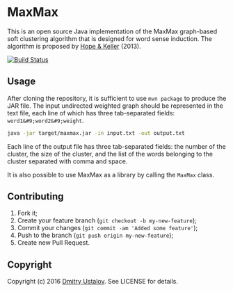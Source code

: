 # MaxMax

This is an open source Java implementation of the MaxMax graph-based soft clustering algorithm that is designed for word sense induction. The algorithm is proposed by [Hope & Keller](http://dx.doi.org/10.1007/978-3-642-37247-6_30) (2013).

[![Build Status][travis_ci_badge]][travis_ci_link]

[travis_ci_badge]: https://travis-ci.org/dustalov/maxmax.svg
[travis_ci_link]: https://travis-ci.org/dustalov/maxmax

## Usage

After cloning the repository, it is sufficient to use `mvn package` to produce the JAR file. The input undirected weighted graph should be represented in the text file, each line of which has three tab-separated fields: `word1&#9;word2&#9;weight`.

```bash
java -jar target/maxmax.jar -in input.txt -out output.txt
```

Each line of the output file has three tab-separated fields: the number of the cluster, the size of the cluster, and the list of the words belonging to the cluster separated with comma and space.

It is also possible to use MaxMax as a library by calling the `MaxMax` class.

## Contributing

1. Fork it;
2. Create your feature branch (`git checkout -b my-new-feature`);
3. Commit your changes (`git commit -am 'Added some feature'`);
4. Push to the branch (`git push origin my-new-feature`);
5. Create new Pull Request.

## Copyright

Copyright (c) 2016 [Dmitry Ustalov]. See LICENSE for details.

[Dmitry Ustalov]: https://ustalov.name/
